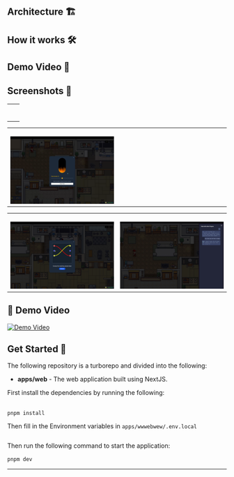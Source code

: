 <p align="center">
<img src="./assets/logo.svg" alt=""  width="200px"/></p>

## Architecture 🏗️

## How it works 🛠️

## Demo Video 🎥

## Screenshots 📸

<table>
  <tr>
    <td valign="top" width="50%">
      <br>
      <img src="./assets/1.png" alt="" >
    </td>
    <td valign="top" width="50%">
      <br>
      <img src="./assets/2.png" alt="" >
    </td>
  </tr>
</table>

<table>
  <tr>
    <td valign="top" width="50%">
      <br>
            <img src="./assets/3.png" alt="" >
    </td>
    <td valign="top" width="50%">
      <br>
            <img src="./assets/4.png" alt="" >
    </td>
  </tr>
</table>

<table>
  <tr>
    <td valign="top" width="50%">
      <br>
            <img src="./assets/5.png" alt="" >
    </td>
    <td valign="top" width="50%">
      <br>
            <img src="./assets/6.png" alt="" >
    </td>
  </tr>
</table>

## 🎥 Demo Video

[![Demo Video](https://img.youtube.com/vi/video_id/0.jpg)](https://www.youtube.com/watch?v=video_id)

## Get Started 🚀

The following repository is a turborepo and divided into the following:

- **apps/web** - The web application built using NextJS.

First install the dependencies by running the following:

```

pnpm install

```

Then fill in the Environment variables in `apps/wwwebwew/.env.local`

```bash

```

Then run the following command to start the application:

```bash
pnpm dev
```

---
